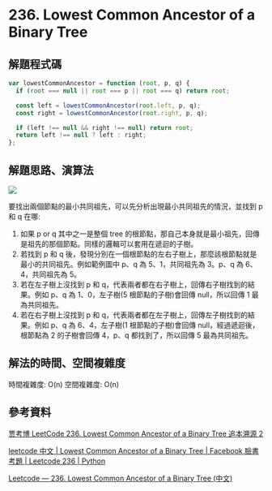 # 236. Lowest Common Ancestor of a Binary Tree

## 解題程式碼

```javascript
var lowestCommonAncestor = function (root, p, q) {
  if (root === null || root === p || root === q) return root;

  const left = lowestCommonAncestor(root.left, p, q);
  const right = lowestCommonAncestor(root.right, p, q);

  if (left !== null && right !== null) return root;
  return left !== null ? left : right;
};
```

## 解題思路、演算法

![](https://upload.cc/i1/2023/10/08/Jh7csN.png)

要找出兩個節點的最小共同祖先，可以先分析出現最小共同祖先的情況，並找到 p 和 q 在哪:

1. 如果 p or q 其中之一是整個 tree 的根節點，那自己本身就是最小祖先，回傳是祖先的那個節點。同樣的邏輯可以套用在遞迴的子樹。
2. 若找到 p 和 q 後，發現分別在一個根節點的左右子樹上，那麼該根節點就是最小的共同祖先。例如範例圖中 p、q 為 5、1，共同祖先為 3。p、q 為 6、4，共同祖先為 5。
3. 若在左子樹上沒找到 p 和 q，代表兩者都在右子樹上，回傳右子樹找到的結果。例如 p、q 為 1、0，左子樹(5 根節點的子樹)會回傳 null，所以回傳 1 最為共同祖先。
4. 若在右子樹上沒找到 p 和 q，代表兩者都在左子樹上，回傳左子樹找到的結果。例如 p、q 為 6、4，左子樹(1 根節點的子樹)會回傳 null，經過遞迴後，根節點為 2 的子樹會回傳 4，p、q 都找到了，所以回傳 5 最為共同祖先。

## 解法的時間、空間複雜度

時間複雜度: O(n)
空間複雜度: O(n)

## 參考資料

[贾考博 LeetCode 236. Lowest Common Ancestor of a Binary Tree 追本溯源 2](https://youtu.be/BN2W9r1YW2w?si=PU0KAzgY3mPJdKOw)

[leetcode 中文 | Lowest Common Ancestor of a Binary Tree | Facebook 臉書考題 | Leetcode 236 | Python](https://youtu.be/pF_OeufBpOc?si=w5HjOJ2-Fm5zA15K)

[Leetcode — 236. Lowest Common Ancestor of a Binary Tree (中文)](https://anj910.medium.com/leetcode-236-lowest-common-ancestor-of-a-binary-tree-%E4%B8%AD%E6%96%87-86bdb095f560)
